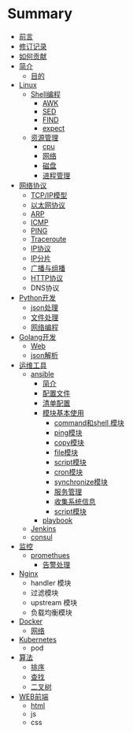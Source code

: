 # Summary

* [前言](README.md)
* [修订记录](revision-record.md)
* [如何贡献](how-to-contribute.md)
* [简介](introduction/README.md)
  * [目的](introduction/what.md)
* [Linux](linux/README.md)
  * [Shell编程](linux/shell/README.md)
    * [AWK](linux/shell/awk.md)
    * [SED](linux/shell/sed.md)
    * [FIND](linux/shell/find.md)
    * [expect](linux/shell/expect.md)
  * [资源管理](linux/manager/README.md)
    * [cpu](linux/manager/cpu.md)
    * [网络](linux/manager/net.md)
    * [磁盘](linux/disk/README.md)
    * [进程管理](linux/process/README.md)
* [网络协议](tcp_ip/README.md)
  * [TCP/IP模型](tcp_ip/model.md)
  * [以太网协议](tcp_ip/ethernet.md)
  * [ARP](tcp_ip/arp.md)
  * [ICMP](tcp_ip/icmp.md)
  * [PING](tcp_ip/ping.md)
  * [Traceroute](tcp_ip/traceroute.md)
  * [IP协议](tcp_ip/ip-protocol.md)
  * [IP分片](tcp_ip/ip-fragmentation.md)
  * [广播与组播](tcp_ip/cast.md)
  * [HTTP协议](tcp_ip/httpxie-yi.md)
  * DNS协议
* [Python开发](python/README.md)
  * [json处理](python/json.md)
  * [文件处理](python/file.md)
  * [网络编程](python/network.md)
* [Golang开发](golang/README.md)
  * [Web](golang/web/README.md)
  * [json解析](golang/json.md)
* [运维工具](devops/README.md)
  * [ansible](devops/ansible/README.md)
    * [简介](devops/ansible/introduce.md)
    * [配置文件](devops/ansible/pei-zhi-wen-jian.md)
    * [清单配置](devops/ansible/qing-dan-pei-zhi.md)
    * [模块基本使用](devops/ansible/mo-kuai-ji-ben-shi-yong.md)
      * [command和shell 模块](devops/ansible/commandhe-shell-mo-kuai.md)
      * [ping模块](devops/ansible/pingmo-kuai.md)
      * [copy模块](devops/ansible/copy.md)
      * [file模块](devops/ansible/filemo-kuai.md)
      * [script模块](devops/ansible/scriptmo-kuai.md)
      * [cron模块](devops/ansible/cronmo-kuai.md)
      * [synchronize模块](devops/ansible/synchronizemo-kuai.md)
      * [服务管理](devops/ansible/fu-wu-guan-li.md)
      * [收集系统信息](devops/ansible/shou-ji-xi-tong-xin-xi.md)
      * [script模块](devops/ansible/scriptmo-kuai.md)
    * [playbook](devops/ansible/playbook.md)
  * [Jenkins](devops/ansible/jenkins.md)
  * [consul](devops/ansible/consul.md)
* [监控](monitor/README.md)
  * [promethues](monitor/promethues.md)
    * [告警处理](monitor/demo.md)
* [Nginx](nginx.md)
  * handler 模块
  * 过滤模块
  * upstream 模块
  * 负载均衡模块
* [Docker](docker.md)
  * [网络](docker/net.md)
* [Kubernetes](wang-luo.md)
  * pod
* [算法](suan-fa.md)
  * [排序](suan-fa/pai-xu.md)
  * [查找](suan-fa/cha-zhao.md)
  * [二叉树](suan-fa/er-cha-shu.md)
* [WEB前端](webqian-duan.md)
  * [html](webqian-duan/html.md)
  * js
  * css

